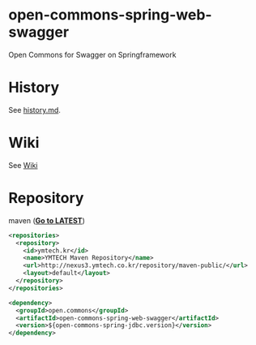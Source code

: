 # open-commons-spring-web-swagger
Open Commons for Swagger on Springframework

# History
See [history.md](./history.md).

# Wiki
See [Wiki](https://github.com/parkjunhong/open-commons-spring-web-swagger/wiki)

# Repository
maven (**[Go to LATEST](http://nexus3.ymtech.co.kr/#browse/browse:maven-public:open%2Fcommons%2Fopen-commons-spring-web-swagger)**)
``` xml
<repositories>
  <repository>
    <id>ymtech.kr</id>
    <name>YMTECH Maven Repository</name>
    <url>http://nexus3.ymtech.co.kr/repository/maven-public/</url>
    <layout>default</layout>
  </repository>
</repositories>

<dependency>
  <groupId>open.commons</groupId>
  <artifactId>open-commons-spring-web-swagger</artifactId>
  <version>${open-commons-spring-jdbc.version}</version>
</dependency>
```
